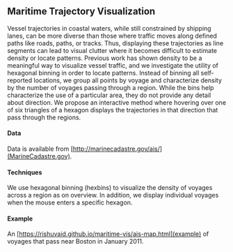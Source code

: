 ## Maritime Trajectory Visualization ##

Vessel trajectories in coastal waters, while still constrained by shipping lanes, can be more diverse than those where traffic moves along defined paths like roads, paths, or tracks. Thus, displaying these trajectories as line segments can lead to visual clutter where it becomes difficult to estimate density or locate patterns. Previous work has shown density to be a meaningful way to visualize vessel traffic, and we investigate the utility of hexagonal binning in order to locate patterns. Instead of binning all self-reported locations, we group all points by voyage and characterize density by the number of voyages passing through a region. While the bins help characterize the use of a particular area, they do not provide any detail about direction. We propose an interactive method where hovering over one of six triangles of a hexagon displays the trajectories in that direction that pass through the regions.

#### Data ####

Data is available from [http://marinecadastre.gov/ais/](MarineCadastre.gov).

#### Techniques ####

We use hexagonal binning (hexbins) to visualize the density of voyages across a region as on overview. In addition, we display individual voyages when the mouse enters a specific hexagon.

#### Example ###

An [https://rishuvaid.github.io/maritime-vis/ais-map.html](example) of voyages that pass near Boston in January 2011.
